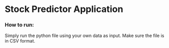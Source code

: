 # Stock Predictor Application

### How to run:
Simply run the python file using your own data as input. Make sure the file is in CSV format.
